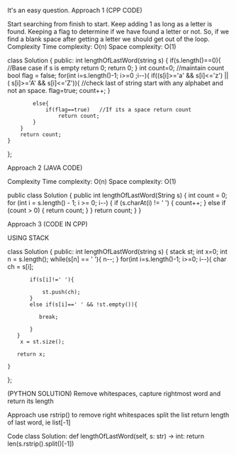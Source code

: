It's an easy question.
Approach 1
(CPP CODE)

Start searching from finish to start. Keep adding 1 as long as a letter is found. Keeping a flag to determine if we have found a letter or not. So, if we find a blank space after getting a letter we should get out of the loop.
Complexity
Time complexity: O(n)
Space complexity: O(1)

class Solution {
public:
    int lengthOfLastWord(string s) {
     if(s.length()==0){    //Base case if s is empty return 0;
         return 0;
     } 
        int count=0;      //maintain count
        bool flag = false;
        for(int i=s.length()-1; i>=0 ;i--){
            if((s[i]>='a' && s[i]<='z') ||( s[i]>='A' && s[i]<='Z')){ //check last of string start with any alphabet and not an space.
                flag=true;
               count++;
           }
            
            else{
                if(flag==true)   //If its a space return count 
                    return count;
            }
        }
        return count;
    }
};


Approach 2
(JAVA CODE)

Complexity
Time complexity: O(n)
Space complexity: O(1)

public class Solution {
    public int lengthOfLastWord(String s) {
        int count = 0;
        for (int i = s.length() - 1; i >= 0; i--) {
            if (s.charAt(i) != ' ') {
                count++;
            } else if (count > 0) {
                return count;
            }
        }
        return count;
    }
}

Approach 3
(CODE IN CPP)

USING STACK

class Solution {
public:
    int lengthOfLastWord(string s) {
       stack<char> st;
       int x=0;
        int n = s.length();
       while(s[n] == ' '){
           n--;
       }
       for(int i=s.length()-1; i>=0; i--){
           char ch  = s[i];

           if(s[i]!=' '){

               st.push(ch);
           }
           else if(s[i]==' ' && !st.empty()){
            
              break;
               
           } 
       }
        x = st.size();
        
       return x;
        
    }
};

(PYTHON SOLUTION)
Remove whitespaces, capture rightmost word and return its length

Approach
use rstrip() to remove right whitespaces
split the list
return length of last word, ie list[-1]
 
Code
class Solution:
    def lengthOfLastWord(self, s: str) -> int:
        return len(s.rstrip().split()[-1])
        

